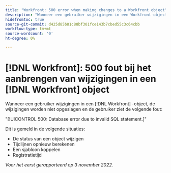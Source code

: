 ```yaml
---
title: "Workfront: 500 error when making changes to a Workfront object"
description: "Wanneer een gebruiker wijzigingen in een Workfront-object probeert aan te brengen, worden de wijzigingen niet opgeslagen en wordt een fout weergegeven."
hidefromtoc: true
source-git-commit: d425d85b81c88bf301fce143b7cbed55c3c64cbb
workflow-type: tm+mt
source-wordcount: '0'
ht-degree: 0%

---
```



# [!DNL Workfront]: 500 fout bij het aanbrengen van wijzigingen in een [!DNL Workfront] object

Wanneer een gebruiker wijzigingen in een [!DNL Workfront] -object, de wijzigingen worden niet opgeslagen en de gebruiker ziet de volgende fout:

&quot;[!UICONTROL 500: Database error due to invalid SQL statement.]&quot;

Dit is gemeld in de volgende situaties:

* De status van een object wijzigen
* Tijdlijnen opnieuw berekenen
* Een sjabloon koppelen
* Registratietijd

_Voor het eerst gerapporteerd op 3 november 2022._

